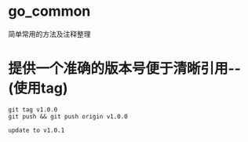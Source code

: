 # go_common
简单常用的方法及注释整理


# 提供一个准确的版本号便于清晰引用--(使用tag)
```shell
git tag v1.0.0
git push && git push origin v1.0.0

update to v1.0.1
```